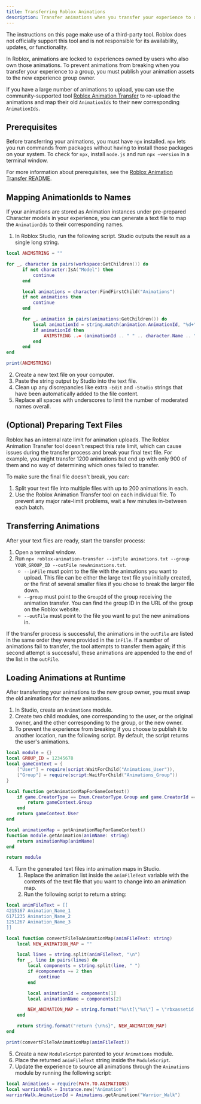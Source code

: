 ```yaml
---
title: Transferring Roblox Animations
description: Transfer animations when you transfer your experience to a new group owner.
---
```


<Alert severity="info">
The instructions on this page make use of a third-party tool. Roblox does not officially support this tool and is not responsible for its availability, updates, or functionality.
</Alert>

In Roblox, animations are locked to experiences owned by users who also own those animations. To prevent animations from breaking when you transfer your experience to a group, you must publish your animation assets to the new experience group owner.

If you have a large number of animations to upload, you can use the community-supported tool [Roblox Animation Transfer](https://github.com/evaera/roblox-animation-transfer) to re-upload the animations and map their old `AnimationIds` to their new corresponding `AnimationIds`.

## Prerequisites

Before transferring your animations, you must have `npx` installed. `npx` lets you run commands from packages without having to install those packages on your system. To check for `npx`, install `node.js` and run `npx –version` in a terminal window.

For more information about prerequisites, see the [Roblox Animation Transfer README](https://github.com/evaera/roblox-animation-transfer?tab=readme-ov-file#roblosecurity).

## Mapping AnimationIds to Names

If your animations are stored as Animation instances under pre-prepared Character models in your experience, you can generate a text file to map the `AnimationIds` to their corresponding names.

1. In Roblox Studio, run the following script. Studio outputs the result as a single long string.

```lua
local ANIMSTRING = ""

for _, character in pairs(workspace:GetChildren()) do
	  if not character:IsA("Model") then
		  continue
	  end

	  local animations = character:FindFirstChild("Animations")
	  if not animations then
		  continue
	  end

	  for _, animation in pairs(animations:GetChildren()) do
		  local animationId = string.match(animation.AnimationId, "%d+")
		  if animationId then
			  ANIMSTRING ..= (animationId .. " " .. character.Name .. "_" .. string.gsub(animation.Name, " ", "_") .. "\n")
		  end
	  end
end

print(ANIMSTRING)
```

2. Create a new text file on your computer.
3. Paste the string output by Studio into the text file.
4. Clean up any discrepancies like extra `-Edit` and `-Studio` strings that have been automatically added to the file content.
5. Replace all spaces with underscores to limit the number of moderated names overall.

## (Optional) Preparing Text Files

Roblox has an internal rate limit for animation uploads. The Roblox Animation Transfer tool doesn't respect this rate limit, which can cause issues during the transfer process and break your final text file. For example, you might transfer 1200 animations but end up with only 900 of them and no way of determining which ones failed to transfer.

To make sure the final file doesn't break, you can:

1. Split your text file into multiple files with up to 200 animations in each.
2. Use the Roblox Animation Transfer tool on each individual file. To prevent any major rate-limit problems, wait a few minutes in-between each batch.

## Transferring Animations

After your text files are ready, start the transfer process:

1. Open a terminal window.
2. Run `npx roblox-animation-transfer --inFile animations.txt --group YOUR_GROUP_ID --outFile newAnimations.txt`.
   - `--inFile` must point to the file with the animations you want to upload. This file can be either the large text file you initially created, or the first of several smaller files if you chose to break the larger file down.
   - `--group` must point to the `GroupId` of the group receiving the animation transfer. You can find the group ID in the URL of the group on the Roblox website.
   - `--outFile` must point to the file you want to put the new animations in.

If the transfer process is successful, the animations in the `outFile` are listed in the same order they were provided in the `inFile`. If a number of animations fail to transfer, the tool attempts to transfer them again; if this second attempt is successful, these animations are appended to the end of the list in the `outFile`.

## Loading Animations at Runtime

After transferring your animations to the new group owner, you must swap the old animations for the new animations.

1. In Studio, create an `Animations` module.
2. Create two child modules, one corresponding to the user, or the original owner, and the other corresponding to the group, or the new owner.
3. To prevent the experience from breaking if you choose to publish it to another location, run the following script. By default, the script returns the user's animations.

```lua
local module = {}
local GROUP_ID = 12345678
local gameContext = {
	["User"] = require(script:WaitForChild("Animations_User")),
	["Group"] = require(script:WaitForChild("Animations_Group"))
}

local function getAnimationMapForGameContext()
	if game.CreatorType == Enum.CreatorType.Group and game.CreatorId == GROUP_ID then
		return gameContext.Group
	end
	return gameContext.User
end

local animationMap = getAnimationMapForGameContext()
function module.getAnimation(animName: string)
	return animationMap[animName]
end

return module
```

4. Turn the generated text files into animation maps in Studio.
   1. Replace the animation list inside the `animFileText` variable with the contents of the text file that you want to change into an animation map.
   2. Run the following script to return a string:

```lua
local animFileText = [[
4215167 Animation_Name_1
6171235 Animation_Name_2
1251267 Animation_Name_3
]]

local function convertFileToAnimationMap(animFileText: string)
	local NEW_ANIMATION_MAP = ""

	local lines = string.split(animFileText, "\n")
	for _, line in pairs(lines) do
		local components = string.split(line, " ")
		if #components ~= 2 then
			continue
		end

		local animationId = components[1]
		local animationName = components[2]

		NEW_ANIMATION_MAP = string.format("%s\t[\"%s\"] = \"rbxassetid://%s\",\n", NEW_ANIMATION_MAP, animationName, animationId)
	end

	return string.format("return {\n%s}", NEW_ANIMATION_MAP)
end

print(convertFileToAnimationMap(animFileText))
```

5. Create a new `ModuleScript` parented to your `Animations` module.
6. Place the returned `animFileText` string inside the `ModuleScript`.
7. Update the experience to source all animations through the `Animations` module by running the following script:

```lua
local Animations = require(PATH.TO.ANIMATIONS)
local warriorWalk = Instance.new("Animation")
warriorWalk.AnimationId = Animations.getAnimation("Warrior_Walk")
```
